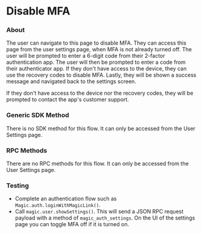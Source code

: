 # Disable MFA

### About

The user can navigate to this page to disable MFA. They can access this page from the user settings page, when MFA is not already turned off. The user will be prompted to enter a 6-digit code from their 2-factor authentication app. The user will then be prompted to enter a code from their authenticator app. If they don't have access to the device, they can use the recovery codes to disable MFA. Lastly, they will be shown a success message and navigated back to the settings screen.

If they don't have access to the device nor the recovery codes, they will be prompted to contact the app's customer support.
### Generic SDK Method
There is no SDK method for this flow. It can only be accessed from the User Settings page.

### RPC Methods

There are no RPC methods for this flow. It can only be accessed from the User Settings page.

### Testing

- Complete an authentication flow such as `Magic.auth.loginWithMagicLink()`.
- Call `magic.user.showSettings()`. This will send a JSON RPC request payload with a method of `magic_auth_settings`. On the UI of the settings page you can toggle MFA off if it is turned on.
